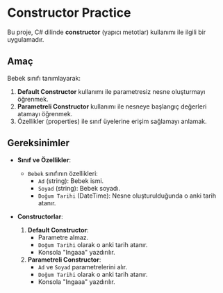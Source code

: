 # Constructor Practice 

Bu proje, C# dilinde **constructor** (yapıcı metotlar) kullanımı ile ilgili bir uygulamadır. 

## Amaç
Bebek sınıfı tanımlayarak:
1. **Default Constructor** kullanımı ile parametresiz nesne oluşturmayı öğrenmek.
2. **Parametreli Constructor** kullanımı ile nesneye başlangıç değerleri atamayı öğrenmek.
3. Özellikler (properties) ile sınıf üyelerine erişim sağlamayı anlamak.

## Gereksinimler
- **Sınıf ve Özellikler**:
  - `Bebek` sınıfının özellikleri:
    - `Ad` (string): Bebek ismi.
    - `Soyad` (string): Bebek soyadı.
    - `Doğum Tarihi` (DateTime): Nesne oluşturulduğunda o anki tarih atanır.

- **Constructorlar**:
  1. **Default Constructor**:
     - Parametre almaz.
     - `Doğum Tarihi` olarak o anki tarih atanır.
     - Konsola "Ingaaa" yazdırılır.
  2. **Parametreli Constructor**:
     - `Ad` ve `Soyad` parametrelerini alır.
     - `Doğum Tarihi` olarak o anki tarih atanır.
     - Konsola "Ingaaa" yazdırılır.
    

